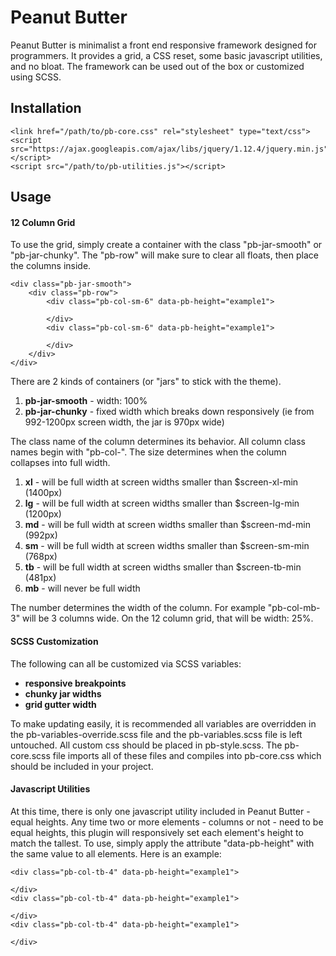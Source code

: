 # Peanut Butter
Peanut Butter is minimalist a front end responsive framework designed for programmers. It provides a grid, a CSS reset,  some basic javascript utilities, and no bloat. The framework can be used out of the box or customized using SCSS.

## Installation
    <link href="/path/to/pb-core.css" rel="stylesheet" type="text/css">
    <script src="https://ajax.googleapis.com/ajax/libs/jquery/1.12.4/jquery.min.js"></script>
    <script src="/path/to/pb-utilities.js"></script>

## Usage
#### 12 Column Grid
To use the grid, simply create a container with the class "pb-jar-smooth" or "pb-jar-chunky". The "pb-row" will make sure to clear all floats, then place the columns inside.

    <div class="pb-jar-smooth">
        <div class="pb-row">
            <div class="pb-col-sm-6" data-pb-height="example1">

            </div>
            <div class="pb-col-sm-6" data-pb-height="example1">

            </div>
        </div>
    </div>

There are 2 kinds of containers (or "jars" to stick with the theme).

1. **pb-jar-smooth** - width: 100%
2. **pb-jar-chunky** - fixed width which breaks down responsively (ie from 992-1200px screen width, the jar is 970px wide)

The class name of the column determines its behavior. All column class names begin with "pb-col-". The size determines when the column collapses into full width.

1. **xl** - will be full width at screen widths smaller than $screen-xl-min (1400px)
2. **lg** - will be full width at screen widths smaller than $screen-lg-min (1200px)
3. **md** - will be full width at screen widths smaller than $screen-md-min (992px)
4. **sm** - will be full width at screen widths smaller than $screen-sm-min (768px)
5. **tb** - will be full width at screen widths smaller than $screen-tb-min (481px)
6. **mb** - will never be full width

The number determines the width of the column. For example "pb-col-mb-3" will be 3 columns wide. On the 12 column grid, that will be width: 25%.

#### SCSS Customization
The following can all be customized via SCSS variables:

- **responsive breakpoints**
- **chunky jar widths**
- **grid gutter width**

To make updating easily, it is recommended all variables are overridden in the pb-variables-override.scss file and the pb-variables.scss file is left untouched. All custom css should be placed in pb-style.scss. The pb-core.scss file imports all of these files and compiles into pb-core.css which should be included in your project.

#### Javascript Utilities
At this time, there is only one javascript utility included in Peanut Butter - equal heights. Any time two or more elements - columns or not - need to be equal heights, this plugin will responsively set each element's height to match the tallest. To use, simply apply the attribute "data-pb-height" with the same value to all elements. Here is an example:

    <div class="pb-col-tb-4" data-pb-height="example1">
        
    </div>
    <div class="pb-col-tb-4" data-pb-height="example1">
        
    </div>
    <div class="pb-col-tb-4" data-pb-height="example1">
        
    </div>
